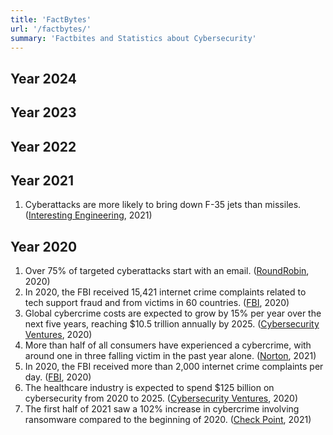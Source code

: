 ```yaml
---
title: 'FactBytes'
url: '/factbytes/'
summary: 'Factbites and Statistics about Cybersecurity'
---
```


## Year 2024

## Year 2023

## Year 2022

## Year 2021
1. Cyberattacks are more likely to bring down F-35 jets than missiles. ([Interesting Engineering][interestingengineering-2021-1], 2021)


## Year 2020


1. Over 75% of targeted cyberattacks start with an email. ([RoundRobin][roundrobin-2020-1], 2020)
2. In 2020, the FBI received 15,421 internet crime complaints related to tech support fraud and from victims in 60 countries. ([FBI][fbi-2020-1], 2020)
3. Global cybercrime costs are expected to grow by 15% per year over the next five years, reaching $10.5 trillion annually by 2025. ([Cybersecurity Ventures][cybersecurityventures-2020-1], 2020)
4. More than half of all consumers have experienced a cybercrime, with around one in three falling victim in the past year alone. ([Norton][norton-2020-1], 2021)
5. In 2020, the FBI received more than 2,000 internet crime complaints per day. ([FBI][fbi-2020-2], 2020)
6. The healthcare industry is expected to spend $125 billion on cybersecurity from 2020 to 2025. ([Cybersecurity Ventures][cybersecurityventures-2020-2], 2020)
7. The first half of 2021 saw a 102% increase in cybercrime involving ransomware compared to the beginning of 2020. ([Check Point][checkpoint-2020-1], 2021)



[checkpoint-2020-1]: https://blog.checkpoint.com/2021/05/12/the-new-ransomware-threat-triple-extortion/
[cybersecurityventures-2020-1]: https://cybersecurityventures.com/cybercrime-damages-6-trillion-by-2021/
[cybersecurityventures-2020-2]: https://cybersecurityventures.com/healthcare-industry-to-spend-125-billion-on-cybersecurity-from-2020-to-2025/
[fbi-2020-1]: https://www.ic3.gov/Media/PDF/AnnualReport/2020_IC3Report.pdf
[fbi-2020-2]: https://www.ic3.gov/Media/PDF/AnnualReport/2020_IC3Report.pdf
[interestingengineering-2021-1]: https://interestingengineering.com/innovation/cyber-attacks-more-likely-to-bring-down-f-35-jets-than-missiles
[norton-2020-1]: https://us.norton.com/content/dam/norton/pdfs/reports/2021_nortonLifelock_cyber_safety_insights_report_global_results.pdf
[roundrobin-2020-1]: https://www.roundrobintech.com/email-protection